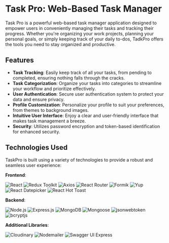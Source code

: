 # Task Pro: Web-Based Task Manager

Task Pro is a powerful web-based task manager application designed to empower users in conveniently managing their tasks and tracking their progress. Whether you're organizing your work projects, planning your personal goals, or simply keeping track of your daily to-dos, TadkPro offers the tools you need to stay organized and productive.

## Features

- **Task Tracking**: Easily keep track of all your tasks, from pending to completed, ensuring nothing falls through the cracks.
- **Task Categorization**: Organize your tasks into categories to streamline your workflow and prioritize effectively.
- **User Authentication**: Secure user authentication system to protect your data and ensure privacy.
- **Profile Customization**: Personalize your profile to suit your preferences, from themes to background images.
- **Intuitive User Interface**: Enjoy a clear and user-friendly interface that makes task management a breeze.
- **Security**: Utilizes password encryption and token-based identification for enhanced security.

## Technologies Used

TaskPro is built using a variety of technologies to provide a robust and seamless user experience:

**Frontend**:

![React](https://img.shields.io/badge/React-blue) ![Redux Toolkit](https://img.shields.io/badge/Redux_Toolkit-purple) ![Axios](https://img.shields.io/badge/Axios-orange) ![React Router](https://img.shields.io/badge/React_Router-brightgreen) ![Formik](https://img.shields.io/badge/Formik-pink) ![Yup](https://img.shields.io/badge/Yup-red) ![React Datepicker](https://img.shields.io/badge/React_Datepicker-blueviolet) ![React Hot Toast](https://img.shields.io/badge/React_Hot_Toast-yellow)

**Backend**:

![Node.js](https://img.shields.io/badge/Node.js-green) ![Express.js](https://img.shields.io/badge/Express.js-lightgrey) ![MongoDB](https://img.shields.io/badge/MongoDB-yellowgreen) ![Mongoose](https://img.shields.io/badge/Mongoose-blue) ![jsonwebtoken](https://img.shields.io/badge/jsonwebtoken-orange) ![bcryptjs](https://img.shields.io/badge/bcryptjs-red)

**Additional Libraries**:

![Cloudinary](https://img.shields.io/badge/Cloudinary-blueviolet) ![Nodemailer](https://img.shields.io/badge/Nodemailer-yellow) ![Swagger UI Express](https://img.shields.io/badge/Swagger_UI_Express-orange)


